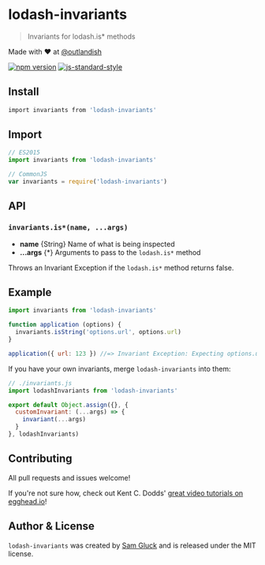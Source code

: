 # lodash-invariants

> Invariants for lodash.is* methods

Made with ❤ at [@outlandish](http://www.twitter.com/outlandish)

<a href="http://badge.fury.io/js/lodash-invariants"><img alt="npm version" src="https://badge.fury.io/js/lodash-invariants.svg"></a>
[![js-standard-style](https://img.shields.io/badge/code%20style-standard-brightgreen.svg)](http://standardjs.com/)

## Install

```sh
import invariants from 'lodash-invariants'
```

## Import

```js
// ES2015
import invariants from 'lodash-invariants'

// CommonJS
var invariants = require('lodash-invariants')
```

## API

### `invariants.is*(name, ...args)`

- __name__ {String} Name of what is being inspected 
- __...args__ {\*} Arguments to pass to the `lodash.is*` method

Throws an Invariant Exception if the `lodash.is*` method returns false.

## Example

```js
import invariants from 'lodash-invariants'

function application (options) {
  invariants.isString('options.url', options.url)
}

application({ url: 123 }) //=> Invariant Exception: Expecting options.url to be string, got number.
```

If you have your own invariants, merge `lodash-invariants` into them:

```js
// ./invariants.js
import lodashInvariants from 'lodash-invariants'

export default Object.assign({}, {
  customInvariant: (...args) => {
    invariant(...args)
  }
}, lodashInvariants)
```

## Contributing

All pull requests and issues welcome!

If you're not sure how, check out Kent C. Dodds'
[great video tutorials on egghead.io](https://egghead.io/lessons/javascript-identifying-how-to-contribute-to-an-open-source-project-on-github)!

## Author & License

`lodash-invariants` was created by [Sam Gluck](https://twitter.com/sdgluck) and is released under the MIT license.
